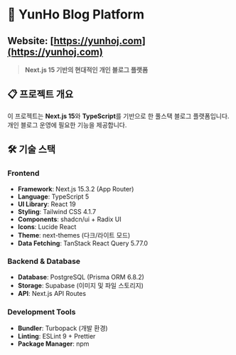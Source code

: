 # 🚀 YunHo Blog Platform

## **Website**: [https://yunhoj.com](https://yunhoj.com)

> **Next.js 15 기반의 현대적인 개인 블로그 플랫폼**

## 📋 **프로젝트 개요**

이 프로젝트는 **Next.js 15**와 **TypeScript**를 기반으로 한 풀스택 블로그 플랫폼입니다. 개인 블로그 운영에 필요한 기능을 제공합니다.

## 🛠️ **기술 스택**

### **Frontend**

- **Framework**: Next.js 15.3.2 (App Router)
- **Language**: TypeScript 5
- **UI Library**: React 19
- **Styling**: Tailwind CSS 4.1.7
- **Components**: shadcn/ui + Radix UI
- **Icons**: Lucide React
- **Theme**: next-themes (다크/라이트 모드)
- **Data Fetching**: TanStack React Query 5.77.0

### **Backend & Database**

- **Database**: PostgreSQL (Prisma ORM 6.8.2)
- **Storage**: Supabase (이미지 및 파일 스토리지)
- **API**: Next.js API Routes

### **Development Tools**

- **Bundler**: Turbopack (개발 환경)
- **Linting**: ESLint 9 + Prettier
- **Package Manager**: npm
